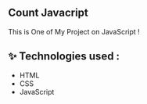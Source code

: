 ## Count Javacript
This is One of My Project on JavaScript !
## ✨ Technologies used :
- HTML
- CSS
- JavaScript
